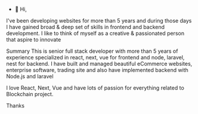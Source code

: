 - 👋 Hi, 

I've been developing websites for more than 5 years and during those days I have gained broad & deep set of skills in frontend and backend development.
I like to think of myself as a creative & passionated person that aspire to innovate


Summary
This is senior full stack developer with more than 5 years of experience specialized in react, next, vue for frontend and node, laravel, nest for backend. I have built and managed beautiful eCommerce websites, enterprise software, trading site and also have implemented backend with Node.js and laravel

I love React, Next, Vue and have lots of passion for everything related to Blockchain project.

Thanks
